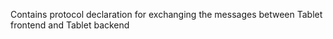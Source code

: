 Contains protocol declaration for exchanging the messages between Tablet frontend and Tablet backend
